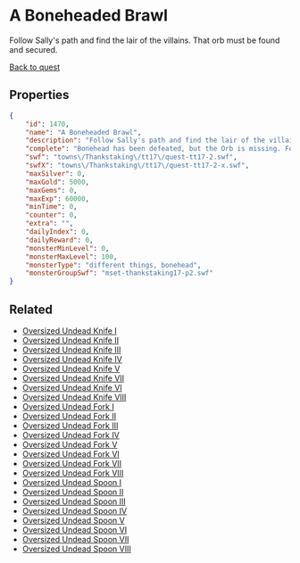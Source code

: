 # A Boneheaded Brawl

Follow Sally's path and find the lair of the villains. That orb must be found and secured.

[Back to quest](../quests.md)

## Properties

```json
{
    "id": 1470,
    "name": "A Boneheaded Brawl",
    "description": "Follow Sally's path and find the lair of the villains. That orb must be found and secured.",
    "complete": "Bonehead has been defeated, but the Orb is missing. For now, however, it's time for friends, fun, and feasting. Happy Thankstaking!",
    "swf": "towns\/Thankstaking\/tt17\/quest-tt17-2.swf",
    "swfX": "towns\/Thankstaking\/tt17\/quest-tt17-2-x.swf",
    "maxSilver": 0,
    "maxGold": 5000,
    "maxGems": 0,
    "maxExp": 60000,
    "minTime": 0,
    "counter": 0,
    "extra": "",
    "dailyIndex": 0,
    "dailyReward": 0,
    "monsterMinLevel": 0,
    "monsterMaxLevel": 100,
    "monsterType": "different things, bonehead",
    "monsterGroupSwf": "mset-thankstaking17-p2.swf"
}
```

## Related

- [Oversized Undead Knife I](../items/17723-oversized-undead-knife-i.md)
- [Oversized Undead Knife II](../items/17724-oversized-undead-knife-ii.md)
- [Oversized Undead Knife III](../items/17725-oversized-undead-knife-iii.md)
- [Oversized Undead Knife IV](../items/17726-oversized-undead-knife-iv.md)
- [Oversized Undead Knife V](../items/17727-oversized-undead-knife-v.md)
- [Oversized Undead Knife VII](../items/17728-oversized-undead-knife-vii.md)
- [Oversized Undead Knife VI](../items/17729-oversized-undead-knife-vi.md)
- [Oversized Undead Knife VIII](../items/17730-oversized-undead-knife-viii.md)
- [Oversized Undead Fork I](../items/17731-oversized-undead-fork-i.md)
- [Oversized Undead Fork II](../items/17732-oversized-undead-fork-ii.md)
- [Oversized Undead Fork III](../items/17733-oversized-undead-fork-iii.md)
- [Oversized Undead Fork IV](../items/17734-oversized-undead-fork-iv.md)
- [Oversized Undead Fork V](../items/17735-oversized-undead-fork-v.md)
- [Oversized Undead Fork VI](../items/17736-oversized-undead-fork-vi.md)
- [Oversized Undead Fork VII](../items/17737-oversized-undead-fork-vii.md)
- [Oversized Undead Fork VIII](../items/17738-oversized-undead-fork-viii.md)
- [Oversized Undead Spoon I](../items/17739-oversized-undead-spoon-i.md)
- [Oversized Undead Spoon II](../items/17740-oversized-undead-spoon-ii.md)
- [Oversized Undead Spoon III](../items/17741-oversized-undead-spoon-iii.md)
- [Oversized Undead Spoon IV](../items/17742-oversized-undead-spoon-iv.md)
- [Oversized Undead Spoon V](../items/17743-oversized-undead-spoon-v.md)
- [Oversized Undead Spoon VI](../items/17744-oversized-undead-spoon-vi.md)
- [Oversized Undead Spoon VII](../items/17745-oversized-undead-spoon-vii.md)
- [Oversized Undead Spoon VIII](../items/17746-oversized-undead-spoon-viii.md)

